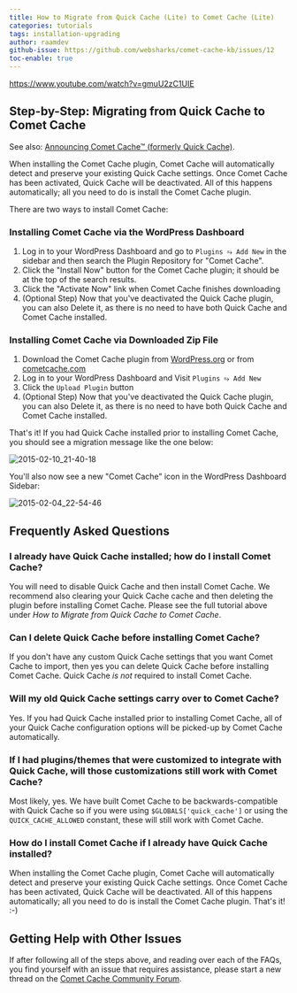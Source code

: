 ```yaml
---
title: How to Migrate from Quick Cache (Lite) to Comet Cache (Lite)
categories: tutorials
tags: installation-upgrading
author: raamdev
github-issue: https://github.com/websharks/comet-cache-kb/issues/12
toc-enable: true
---
```


https://www.youtube.com/watch?v=gmuU2zC1UIE

## Step-by-Step: Migrating from Quick Cache to Comet Cache

See also: [Announcing Comet Cache™ (formerly Quick Cache)](http://cometcache.com/announcing-comet-cache-formerly-quick-cache/).

When installing the Comet Cache plugin, Comet Cache will automatically detect and preserve your existing Quick Cache settings. Once Comet Cache has been activated, Quick Cache will be deactivated. All of this happens automatically; all you need to do is install the Comet Cache plugin.

There are two ways to install Comet Cache:

### Installing Comet Cache via the WordPress Dashboard

1. Log in to your WordPress Dashboard and go to `Plugins ⥱ Add New` in the sidebar and then search the Plugin Repository for "Comet Cache".
1. Click the "Install Now" button for the Comet Cache plugin; it should be at the top of the search results.
1. Click the "Activate Now" link when Comet Cache finishes downloading
1. (Optional Step) Now that you've deactivated the Quick Cache plugin, you can also Delete it, as there is no need to have both Quick Cache and Comet Cache installed.

### Installing Comet Cache via Downloaded Zip File

1. Download the Comet Cache plugin from [WordPress.org](https://wordpress.org/plugins/comet-cache/) or from [cometcache.com](https://cometcache.com/account/)
1. Log in to your WordPress Dashboard and Visit `Plugins ⥱ Add New`
1. Click the `Upload Plugin` button
1. (Optional Step) Now that you've deactivated the Quick Cache plugin, you can also Delete it, as there is no need to have both Quick Cache and Comet Cache installed.

That's it! If you had Quick Cache installed prior to installing Comet Cache, you should see a migration message like the one below:

![2015-02-10_21-40-18](https://cloud.githubusercontent.com/assets/53005/6141023/97ef3548-b16d-11e4-9151-cda7c37c6ca1.png)


You'll also now see a new "Comet Cache" icon in the WordPress Dashboard Sidebar:

![2015-02-04_22-54-46](https://cloud.githubusercontent.com/assets/53005/6054828/dabc9610-acc0-11e4-8dd9-642c7e51a688.png)

## Frequently Asked Questions

### I already have Quick Cache installed; how do I install Comet Cache?

You will need to disable Quick Cache and then install Comet Cache. We recommend also clearing your Quick Cache cache and then deleting the plugin before installing Comet Cache. Please see the full tutorial above under _How to Migrate from Quick Cache to Comet Cache_.

### Can I delete Quick Cache before installing Comet Cache?

If you don't have any custom Quick Cache settings that you want Comet Cache to import, then yes you can delete Quick Cache before installing Comet Cache. Quick Cache _is not_ required to install Comet Cache.

### Will my old Quick Cache settings carry over to Comet Cache?

Yes. If you had Quick Cache installed prior to installing Comet Cache, all of your Quick Cache configuration options will be picked-up by Comet Cache automatically.

### If I had plugins/themes that were customized to integrate with Quick Cache, will those customizations still work with Comet Cache?

Most likely, yes. We have built Comet Cache to be backwards-compatible with Quick Cache so if you were using `$GLOBALS['quick_cache']` or using the `QUICK_CACHE_ALLOWED` constant, these will still work with Comet Cache.

### How do I install Comet Cache if I already have Quick Cache installed?

When installing the Comet Cache plugin, Comet Cache will automatically detect and preserve your existing Quick Cache settings. Once Comet Cache has been activated, Quick Cache will be deactivated. All of this happens automatically; all you need to do is install the Comet Cache plugin. That's it! :-)

## Getting Help with Other Issues

If after following all of the steps above, and reading over each of the FAQs, you find yourself with an issue that requires assistance, please start a new thread on the [Comet Cache Community Forum](http://wordpress.org/support/plugin/comet-cache).
